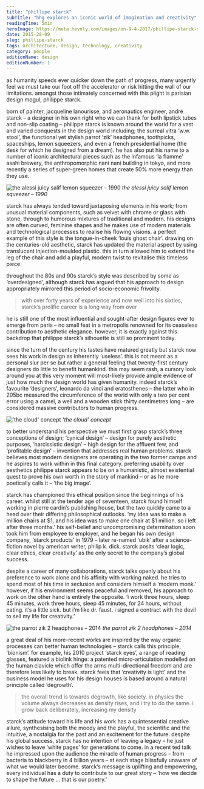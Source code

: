 ```yaml
---
title: "phillipe starck"
subTitle: "hhg explores an iconic world of imagination and creativity"
readingTime: 5min
heroImage: https://meta.hevnly.com/images/on-9-4-2017/phillipe-starck-starck-hero.jpg
date: 2015-28-09
slug: phillipe-starck
tags: architecture, design, technology, creativity
category: people
editionName: design
editionNumber: 1
---
```


as humanity speeds ever quicker down the path of progress, many urgently feel we must take our foot off the accelerator or risk hitting the wall of our limitations. amongst those intimately concerned with this plight is parisian design mogul, philippe starck.

born of painter, jacqueline lanourisse, and aeronautics engineer, andré starck – a designer in his own right who we can thank for both lipstick tubes and non-slip coating – philippe starck is known around the world for a vast and varied conquests in the design world including; the surreal vitra ‘w.w. stool’, the functional yet stylish parrot ‘zik’ headphones, toothpicks, spaceships, lemon squeezers, and even a french presidential home (the desk for which he designed from a dream). he has also put his name to a number of iconic architectural pieces such as the infamous ‘la flamme’ asahi brewery, the anthropomorphic nani nani building in tokyo, and more recently a series of super-green homes that create 50% more energy than they use.

![the alessi juicy salif lemon squeezer – 1990](https://meta.hevnly.com/images/on-9-4-2017/phillipe-starck-alessi.jpg)
*the alessi juicy salif lemon squeezer – 1990*

starck has always tended toward juxtaposing elements in his work; from unusual material components, such as velvet with chrome or glass with stone, through to humorous mixtures of traditional and modern. his designs are often curved, feminine shapes and he makes use of modern materials and technological processes to realise his flowing visions. a perfect example of this style is the tongue-in-cheek ‘louis ghost chair’. drawing on the centuries-old aesthetic, starck has updated the material aspect by using translucent injection-moulded plastic. this in turn allowed him to extend the leg of the chair and add a playful, modern twist to revitalise this timeless piece.

throughout the 80s and 90s starck’s style was described by some as ‘overdesigned’, although starck has argued that his approach to design appropriately mirrored this period of socio-economic frivolity.

>with over forty years of experience and now well into his sixties, starck’s prolific career is a long way from over

he is still one of the most influential and sought-after design figures ever to emerge from paris – no small feat in a metropolis renowned for its ceaseless contribution to aesthetic elegance. however, it is exactly against this backdrop that philippe starck’s silhouette is still so prominent today.

since the turn of the century his tastes have matured greatly but starck now sees his work in design as inherently ‘useless’. this is not meant as a personal slur per se but rather a general feeling that twenty-first century designers do little to benefit humankind. this may seem rash, a cursory look around you at this very moment will most-likely provide ample evidence of just how much the design world has given humanity. indeed starck’s favourite ‘designers’, leonardo da vinci and eratosthenes – the latter who in 205bc measured the circumference of the world with only a two per cent error using a camel, a well and a wooden stick thirty centimetres long – are considered massive contributors to human progress.

!['the cloud' concept](https://meta.hevnly.com/images/on-9-4-2017/phillipe-starck-cloud.jpg)
*'the cloud' concept*

to better understand his perspective we must first grasp starck’s three conceptions of design; ‘cynical design’ – design for purely aesthetic purposes, ‘narcissistic design’ – high design for the affluent few, and ‘profitable design’ – invention that addresses real human problems. starck believes most modern designers are operating in the two former camps and he aspires to work within in this final category. preferring usability over aesthetics philippe starck appears to be on a humanistic, almost existential quest to prove his own worth in the story of mankind – or as he more poetically calls it – ‘the big image’.

starck has championed this ethical position since the beginnings of his career. whilst still at the tender age of seventeen, starck found himself working in pierre cardin’s publishing house, but the two quickly came to a head over their differing philosophical outlooks. ‘my idea was to make a million chairs at $1, and his idea was to make one chair at $1 million. so i left after three months.’ his self-belief and uncompromising determination soon took him from employee to employer, and he began his own design company, ‘starck products’ in 1979 – later re-named ‘ubik’ after a science-fiction novel by american writer, philip k. dick. starck posits ‘clear logic, clear ethics, clear creativity’ as the only secret to the company’s global success.

despite a career of many collaborations, starck talks openly about his preference to work alone and his affinity with working naked. he tries to spend most of his time in seclusion and considers himself a ‘modern monk.’ however, if his environment seems peaceful and removed, his approach to work on the other hand is entirely the opposite. ‘i work three hours, sleep 45 minutes, work three hours, sleep 45 minutes, for 24 hours, without eating. it’s a little sick. but i’m like dr. faust. i signed a contract with the devil to sell my life for creativity.’

![the parrot zik 2 headphones – 2014](https://meta.hevnly.com/images/on-9-4-2017/phillipe-starck-parrot-zik-2.jpg)
*the parrot zik 2 headphones – 2014*

a great deal of his more-recent works are inspired by the way organic processes can better human technologies – starck calls this principle, ‘bionism’. for example, his 2010 project ‘starck eyes’, a range of reading glasses, featured a biolink hinge: a patented micro-articulation modelled on the human clavicle which offer the arms multi-directional freedom and are therefore less likely to break. starck feels that ‘creativity is light’ and the business model he uses for his design houses is based around a natural principle called ‘degrowth’.

>the overall trend is towards degrowth, like society. in physics the volume always decreases as density rises, and i try to do the same. i grow back deliberately, increasing my density

starck’s attitude toward his life and his work has a quintessential creative allure, synthesising both the moody and the playful, the scientific and the intuitive, a nostalgia for the past and an excitement for the future. despite his global success, starck has no intention of leaving a legacy – he just wishes to leave ‘white pages’ for generations to come. in a recent ted talk he impressed upon the audience the miracle of human progress – from bacteria to blackberry in 4 billion years – at each stage blissfully unaware of what we would later become. starck’s message is uplifting and empowering, every individual has a duty to contribute to our great story – ‘how we decide to shape the future … that is our poetry.’
